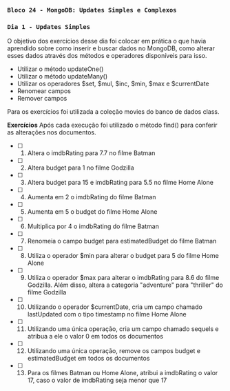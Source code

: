 ### `Bloco 24 - MongoDB: Updates Simples e Complexos`
### `Dia 1 - Updates Simples`

O objetivo dos exercícios desse dia foi colocar em prática o que havia aprendido sobre como inserir e buscar dados no MongoDB, como alterar esses dados através dos métodos e operadores disponíveis para isso.
  - Utilizar o método updateOne()
  - Utilizar o método updateMany()
  - Utilizar os operadores $set, $mul, $inc, $min, $max e $currentDate
  - Renomear campos
  - Remover campos

Para os exercícios foi utilizada a coleção movies do banco de dados class.

**Exercícios**
Após cada execução foi utilizado o método find() para conferir as alterações nos documentos.

- [ ] 1. Altera o imdbRating para 7.7 no filme Batman 
- [ ] 2. Altera budget para 1 no filme Godzilla 
- [ ] 3. Altera budget para 15 e imdbRating para 5.5 no filme Home Alone
- [ ] 4. Aumenta em 2 o imdbRating do filme Batman
- [ ] 5. Aumenta em 5 o budget do filme Home Alone
- [ ] 6. Multiplica por 4 o imdbRating do filme Batman
- [ ] 7. Renomeia o campo budget para estimatedBudget do filme Batman
- [ ] 8. Utiliza o operador $min para alterar o budget para 5 do filme Home Alone
- [ ] 9. Utiliza o operador $max para alterar o imdbRating para 8.6 do filme Godzilla. Além disso, altera a categoria "adventure" para "thriller" do filme Godzilla
- [ ] 10. Utilizando o operador $currentDate, cria um campo chamado lastUpdated com o tipo timestamp no filme Home Alone
- [ ] 11. Utilizando uma única operação, cria um campo chamado sequels e atribua a ele o valor 0 em todos os documentos
- [ ] 12. Utilizando uma única operação, remove os campos budget e estimatedBudget em todos os documentos
- [ ] 13. Para os filmes Batman ou Home Alone, atribui a imdbRating o valor 17, caso o valor de imdbRating seja menor que 17
